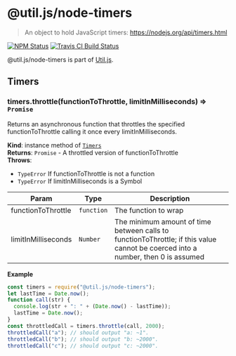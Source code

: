 # @util.js/node-timers

> An object to hold JavaScript timers: https://nodejs.org/api/timers.html

<p>
  <a href="https://www.npmjs.com/package/@util.js/node-timers"><img alt="NPM Status" src="https://img.shields.io/npm/v/@util.js/node-timers.svg?style=flat"></a>
  <a href="https://travis-ci.org/creemama/utiljs"><img alt="Travis CI Build Status" src="https://img.shields.io/travis/creemama/utiljs/master.svg?style=flat-square&label=Travis+CI"></a>
</p>

@util.js/node-timers is part of [Util.js](https://github.com/creemama/utiljs).

<a name="module_Timers"></a>

## Timers

<a name="module_Timers+throttle"></a>

### timers.throttle(functionToThrottle, limitInMilliseconds) ⇒ <code>Promise</code>

Returns an asynchronous function that throttles the specified
functionToThrottle calling it once every limitInMilliseconds.

**Kind**: instance method of [<code>Timers</code>](#module_Timers)  
**Returns**: <code>Promise</code> - A throttled version of functionToThrottle  
**Throws**:

- <code>TypeError</code> If functionToThrottle is not a function
- <code>TypeError</code> If limitInMilliseconds is a Symbol

| Param               | Type                  | Description                                                                                                                      |
| ------------------- | --------------------- | -------------------------------------------------------------------------------------------------------------------------------- |
| functionToThrottle  | <code>function</code> | The function to wrap                                                                                                             |
| limitInMilliseconds | <code>Number</code>   | The minimum amount of time between calls to functionToThrottle; if this value cannot be coerced into a number, then 0 is assumed |

**Example**

```js
const timers = require("@util.js/node-timers");
let lastTime = Date.now();
function call(str) {
  console.log(str + ": " + (Date.now() - lastTime));
  lastTime = Date.now();
}
const throttledCall = timers.throttle(call, 2000);
throttledCall("a"); // should output "a: ~1".
throttledCall("b"); // should output "b: ~2000".
throttledCall("c"); // should output "c: ~2000".
```
